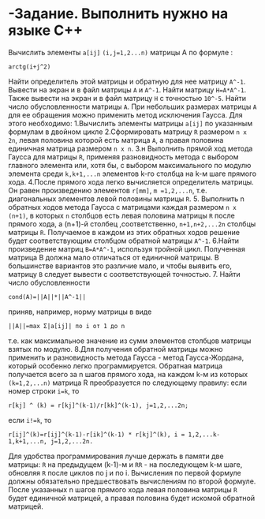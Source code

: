 # -Задание. Выполнить нужно на языке С++
Вычислить элементы `a[ij]` `(i,j=1,2...n)` матрицы A по формуле :
```
arctg(i+j^2)
``` 
Найти определитель этой матрицы и обратную для нее матрицу `A^-1`. Вывести на экран и в файл матрицы `А` и `А^-1`.
Найти матрицу `H=A*A^-1`. Также вывести на экран и в файл матрицу `H`  с точностью `10^-5`. Найти число обусловленности матрицы `A`.
При небольших размерах матрицы `A` для ее обращения можно применить метод исключения Гаусса.
Для этого необходимо:
1.Вычислить элементы матрицы `a[ij]` по указанным формулам в двойном цикле
2.Сформировать матрицу `R` размером `n x 2n`, левая половина которой есть матрица `A`, а правая половина единичная матрица размером `n x n`.
3.н Выполнить прямой ход метода Гаусса для матрицы `R`, применяя разновидность метода с выбором главного элемента или, хотя бы, с выбором максимального по модулю элемента среди `k,k+1,...n` элементов k-го столбца на k-м шаге прямого хода.
4.После прямого хода легко вычисляется определитель матрицы. Он равен произведению элементов `r[mm]`, `m =1,2,...n`, т.е. диагональных элементов левой половины матрицы `R`.
5. Выполнить n обратных ходов  метода Гаусса с матрицами каждая размером `n x (n+1)`, в которых `n` столбцов есть левая половина матрицы `R` после прямого хода, а (n+1)-й столбец ,соответственно, `n+1,n+2,...2n` столбцы матрицы `R`. Получаемое в каждом из этих обратных ходов решение будет соответствующим столбцом обратной матрицы `A^-1`.
6.Найти произведение матриц `B=A*A^-1`, используя тройной цикл. Полученная матрица B должна мало отличаться от единичной матрицы. В большинстве вариантов это различие мало, и чтобы выявить его, матрицу `B` следует вывести с соответствующей точностью.
7. Найти число обусловленности 
```
cond(A)=||A||*||A^-1||
```
приняв, например, норму матрицы в виде 
``` 
||A||=max Σ|a[ij]| по i от 1 до n
 ```
т.е. как максимальное значение из сумм элементов столбцов матрицы взятых по модулю.
8.Для получения обратной матрицы можно применить и разновидность метода Гаусса - метод Гаусса-Жордана, который особенно легко программируется. Обратная матрица получается всего за n шагов прямого хода, на каждом k-м из которых `(k=1,2,...n)` матрица R преобразуется по следующему правилу: 
если номер строки `i=k`, то 
```
r[kj] ^ (k) = r[kj]^(k-1)/r[kk]^(k-1), j=1,2,...2n;
```
если `i!=k`, то 
```
r[ij]^(k)=r[ij]^(k-1)-r[ik]^(k-1) * r[kj]^(k), i = 1,2,...k-1,k+1,...n, j=1,2,...2n.
```
Для удобства программирования лучше держать в памяти две матрицы: `R` на предыдущем (k-1)-м и `RR` - на последующем k-м шаге, обновляя `R` после циклов по j и по i. 
Вычисления по первой формуле должны обязательно предшествовать вычислениям по второй формуле. После указанных n шагов прямого хода левая половина матрицы `R` будет единичной матрицей, а правая половина будет искомой обратной матрицей.

